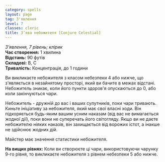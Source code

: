 ```yaml
---
category: spells
layout: page
tag: З'явлення
level: 7
classes: cleric
title: Зʼява небожителя [Conjure Celestial]
---
```


_З'явлення, 7 рівень; клірик_    
**Час створення:** 1 хвилина    
**Відстань:** 90 футів    
**Складові:** В, С    
**Тривалість:** Концентрація, до 1 години    

Ви викликаєте небожителя з класом небезпеки 4 або нижче, що з'являється в незайнятому просторі, який ви бачите в межах відстані. Небожитель зникає, коли його пункти здоров'я опускаються до 0, або коли закінчуються чари.    

Небожитель - дружній до вас і ваших супутників, поки чари тривають. Киньте ініціативу за небожителя, який має свої власні ходи. Він підкоряється будь-яким вашим усним наказам (від вас не вимагається жодної дії), поки вони не суперечать його світогляду. Якщо ви не даєте небожителю ніяких наказів, він захищається від ворожих істот, а інакше не здійснює жодних дій.    

Майстер має значення статистики небожителя.   

**На вищих рівнях:** Коли ви створюєте ці чари, використовуючи чарунку 9-го рівня, то викликаєте небожителя з рівнем небезпеки 5 або нижче. 
